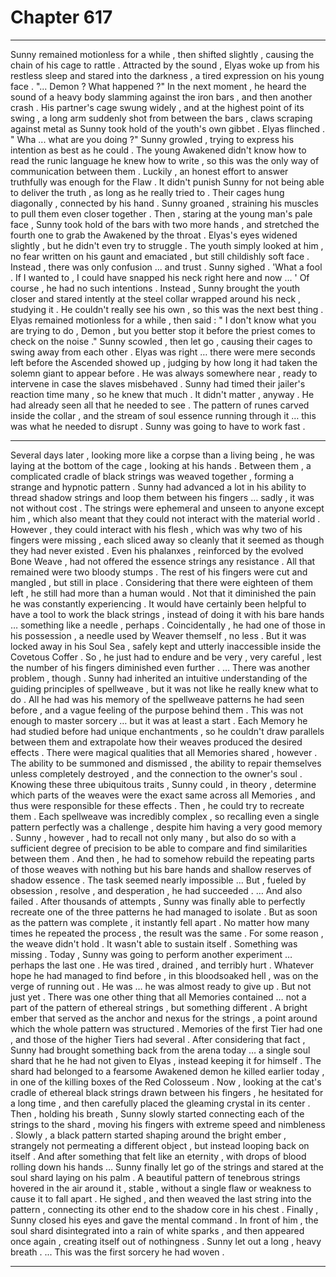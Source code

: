 
# Chapter 617


---

Sunny remained motionless for a while , then shifted slightly , causing the chain of his cage to rattle . Attracted by the sound , Elyas woke up from his restless sleep and stared into the darkness , a tired expression on his young face .
"... Demon ? What happened ?"
In the next moment , he heard the sound of a heavy body slamming against the iron bars , and then another crash . His partner's cage swung widely , and at the highest point of its swing , a long arm suddenly shot from between the bars , claws scraping against metal as Sunny took hold of the youth's own gibbet .
Elyas flinched .
" Wha ... what are you doing ?"
Sunny growled , trying to express his intention as best as he could . The young Awakened didn't know how to read the runic language he knew how to write , so this was the only way of communication between them . Luckily , an honest effort to answer truthfully was enough for the Flaw . It didn't punish Sunny for not being able to deliver the truth , as long as he really tried to .
Their cages hung diagonally , connected by his hand . Sunny groaned , straining his muscles to pull them even closer together . Then , staring at the young man's pale face , Sunny took hold of the bars with two more hands , and stretched the fourth one to grab the Awakened by the throat .
Elyas's eyes widened slightly , but he didn't even try to struggle . The youth simply looked at him , no fear written on his gaunt and emaciated , but still childishly soft face . Instead , there was only confusion ... and trust .
Sunny sighed .
'What a fool . If I wanted to , I could have snapped his neck right here and now … '
Of course , he had no such intentions . Instead , Sunny brought the youth closer and stared intently at the steel collar wrapped around his neck , studying it . He couldn't really see his own , so this was the next best thing .
Elyas remained motionless for a while , then said :
" I don't know what you are trying to do , Demon , but you better stop it before the priest comes to check on the noise ."
Sunny scowled , then let go , causing their cages to swing away from each other . Elyas was right … there were mere seconds left before the Ascended showed up , judging by how long it had taken the solemn giant to appear before . He was always somewhere near , ready to intervene in case the slaves misbehaved . Sunny had timed their jailer's reaction time many , so he knew that much .
It didn't matter , anyway . He had already seen all that he needed to see . The pattern of runes carved inside the collar , and the stream of soul essence running through it … this was what he needed to disrupt .
Sunny was going to have to work fast .
***
Several days later , looking more like a corpse than a living being , he was laying at the bottom of the cage , looking at his hands . Between them , a complicated cradle of black strings was weaved together , forming a strange and hypnotic pattern . Sunny had advanced a lot in his ability to thread shadow strings and loop them between his fingers … sadly , it was not without cost .
The strings were ephemeral and unseen to anyone except him , which also meant that they could not interact with the material world . However , they could interact with his flesh , which was why two of his fingers were missing , each sliced away so cleanly that it seemed as though they had never existed .
Even his phalanxes , reinforced by the evolved Bone Weave , had not offered the essence strings any resistance . All that remained were two bloody stumps .
The rest of his fingers were cut and mangled , but still in place . Considering that there were eighteen of them left , he still had more than a human would . Not that it diminished the pain he was constantly experiencing .
It would have certainly been helpful to have a tool to work the black strings , instead of doing it with his bare hands … something like a needle , perhaps . Coincidentally , he had one of those in his possession , a needle used by Weaver themself , no less . But it was locked away in his Soul Sea , safely kept and utterly inaccessible inside the Covetous Coffer .
So , he just had to endure and be very , very careful , lest the number of his fingers diminished even further .
… There was another problem , though .
Sunny had inherited an intuitive understanding of the guiding principles of spellweave , but it was not like he really knew what to do . All he had was his memory of the spellweave patterns he had seen before , and a vague feeling of the purpose behind them .
This was not enough to master sorcery … but it was at least a start .
Each Memory he had studied before had unique enchantments , so he couldn't draw parallels between them and extrapolate how their weaves produced the desired effects . There were magical qualities that all Memories shared , however .
The ability to be summoned and dismissed , the ability to repair themselves unless completely destroyed , and the connection to the owner's soul .
Knowing these three ubiquitous traits , Sunny could , in theory , determine which parts of the weaves were the exact same across all Memories , and thus were responsible for these effects . Then , he could try to recreate them .
Each spellweave was incredibly complex , so recalling even a single pattern perfectly was a challenge , despite him having a very good memory . Sunny , however , had to recall not only many , but also do so with a sufficient degree of precision to be able to compare and find similarities between them .
And then , he had to somehow rebuild the repeating parts of those weaves with nothing but his bare hands and shallow reserves of shadow essence . The task seemed nearly impossible …
But , fueled by obsession , resolve , and desperation , he had succeeded .
… And also failed .
After thousands of attempts , Sunny was finally able to perfectly recreate one of the three patterns he had managed to isolate . But as soon as the pattern was complete , it instantly fell apart . No matter how many times he repeated the process , the result was the same .
For some reason , the weave didn't hold . It wasn't able to sustain itself .
Something was missing .
Today , Sunny was going to perform another experiment … perhaps the last one . He was tired , drained , and terribly hurt . Whatever hope he had managed to find before , in this bloodsoaked hell , was on the verge of running out . He was … he was almost ready to give up .
But not just yet .
There was one other thing that all Memories contained … not a part of the pattern of ethereal strings , but something different . A bright ember that served as the anchor and nexus for the strings , a point around which the whole pattern was structured . Memories of the first Tier had one , and those of the higher Tiers had several .
After considering that fact , Sunny had brought something back from the arena today … a single soul shard that he he had not given to Elyas , instead keeping it for himself . The shard had belonged to a fearsome Awakened demon he killed earlier today , in one of the killing boxes of the Red Colosseum .
Now , looking at the cat's cradle of ethereal black strings drawn between his fingers , he hesitated for a long time , and then carefully placed the gleaming crystal in its center .
Then , holding his breath , Sunny slowly started connecting each of the strings to the shard , moving his fingers with extreme speed and nimbleness . Slowly , a black pattern started shaping around the bright ember , strangely not permeating a different object , but instead looping back on itself .
And after something that felt like an eternity , with drops of blood rolling down his hands … Sunny finally let go of the strings and stared at the soul shard laying on his palm .
A beautiful pattern of tenebrous strings hovered in the air around it , stable , without a single flaw or weakness to cause it to fall apart .
He sighed , and then weaved the last string into the pattern , connecting its other end to the shadow core in his chest .
Finally , Sunny closed his eyes and gave the mental command .
In front of him , the soul shard disintegrated into a rain of white sparks , and then appeared once again , creating itself out of nothingness .
Sunny let out a long , heavy breath .
... This was the first sorcery he had woven .

---

